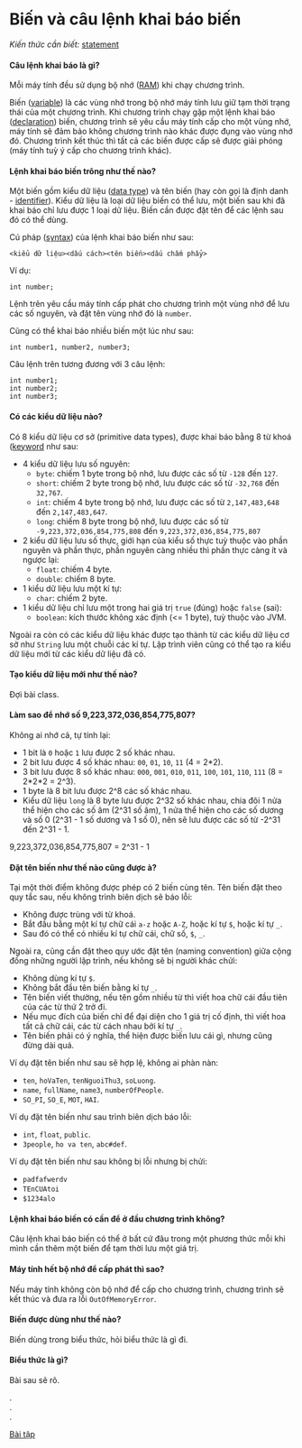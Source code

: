 # Biến và câu lệnh khai báo biến
*Kiến thức cần biết:* [statement](../../terminology.md#statement)

#### Câu lệnh khai báo là gì?
Mỗi máy tính đều sử dụng bộ nhớ ([RAM](../../terminology.md#ram)) khi chạy chương trình.

Biến ([variable](../../terminology.md#variable)) là các vùng nhớ trong bộ nhớ máy tính lưu giữ tạm thời trạng thái của một chương trình. Khi chương trình chạy gặp một lệnh khai báo ([declaration](../../terminology.md#declaration)) biến, chương trình sẽ yêu cầu máy tính cấp cho một vùng nhớ, máy tính sẽ đảm bảo không chương trình nào khác được đụng vào vùng nhớ đó. Chương trình kết thúc thì tất cả các biến được cấp sẽ được giải phóng (máy tính tuỳ ý cấp cho chương trình khác).

#### Lệnh khai báo biến trông như thế nào?
Một biến gồm kiểu dữ liệu ([data type](../../terminology.md#data-type)) và tên biến (hay còn gọi là định danh - [identifier](../../terminology.md#identifier)). Kiểu dữ liệu là loại dữ liệu biến có thể lưu, một biến sau khi đã khai báo chỉ lưu được 1 loại dữ liệu. Biến cần được đặt tên để các lệnh sau đó có thể dùng.

Cú pháp ([syntax](../../terminology.md#syntax)) của lệnh khai báo biến như sau:
```
<kiểu dữ liệu><dấu cách><tên biến><dấu chấm phẩy>
```

Ví dụ:
```
int number;
```
Lệnh trên yêu cầu máy tính cấp phát cho chương trình một vùng nhớ để lưu các số nguyên, và đặt tên vùng nhớ đó là `number`.

Cũng có thể khai báo nhiều biến một lúc như sau:
```
int number1, number2, number3;
```

Câu lệnh trên tương đương với 3 câu lệnh:
```
int number1;
int number2;
int number3;
```

#### Có các kiểu dữ liệu nào?

Có 8 kiểu dữ liệu cơ sở (primitive data types), được khai báo bằng 8 từ khoá ([keyword](#../../terminology.md#keyword) như sau:
- 4 kiểu dữ liệu lưu số nguyên:
    - `byte`: chiếm 1 byte trong bộ nhớ, lưu được các số từ `-128` đến `127`.
    - `short`: chiếm 2 byte trong bộ nhớ, lưu được các số từ `-32,768` đến `32,767`.
    - `int`: chiếm 4 byte trong bộ nhớ, lưu được các số từ `2,147,483,648` đến `2,147,483,647`.
    - `long`: chiếm 8 byte trong bộ nhớ, lưu được các số từ `-9,223,372,036,854,775,808` đến `9,223,372,036,854,775,807`
- 2 kiểu dữ liệu lưu số thực, giới hạn của kiểu số thực tuỳ thuộc vào phần nguyên và phần thực, phần nguyên càng nhiều thì phần thực càng ít và ngược lại:
    - `float`: chiếm 4 byte.
    - `double`: chiếm 8 byte.
- 1 kiểu dữ liệu lưu một kí tự:
    - `char`: chiếm 2 byte.
- 1 kiểu dữ liệu chỉ lưu một trong hai giá trị `true` (đúng) hoặc `false` (sai):
    - `boolean`: kích thước không xác định (<= 1 byte), tuỳ thuộc vào JVM.

Ngoài ra còn có các kiểu dữ liệu khác được tạo thành từ các kiểu dữ liệu cơ sở như `String` lưu một chuỗi các kí tự. Lập trình viên cũng có thể tạo ra kiểu dữ liệu mới từ các kiểu dữ liệu đã có. 

#### Tạo kiểu dữ liệu mới như thế nào?
Đợi bài class.

#### Làm sao để nhớ số 9,223,372,036,854,775,807?
Không ai nhớ cả, tự tính lại:
- 1 bit là `0` hoặc `1` lưu được 2 số khác nhau.
- 2 bit lưu được 4 số khác nhau: `00`, `01`, `10`, `11` (4 = 2\*2).
- 3 bit lưu được 8 số khác nhau: `000`, `001`, `010`, `011`, `100`, `101`, `110`, `111` (8 = 2\*2\*2 = 2^3).
- 1 byte là 8 bit lưu được 2^8 các số khác nhau.
- Kiểu dữ liệu `long` là 8 byte lưu được 2^32 số khác nhau, chia đôi 1 nửa thể hiện cho các số âm (2^31 số âm), 1 nửa thể hiện cho các số dương và số 0 (2^31 - 1 số dương và 1 số 0), nên sẽ lưu được các số từ -2^31 đến 2^31 - 1.

9,223,372,036,854,775,807 = 2^31 - 1

#### Đặt tên biến như thế nào cũng được à?

Tại một thời điểm không được phép có 2 biến cùng tên. Tên biến đặt theo quy tắc sau, nếu không trình biên dịch sẽ báo lỗi:
- Không được trùng với từ khoá.
- Bắt đầu bằng một kí tự chữ cái `a-z` hoặc `A-Z`, hoặc kí tự `$`, hoặc kí tự `_`.
- Sau đó có thể có nhiều kí tự chữ cái, chữ số, `$`, `_`.

Ngoài ra, cũng cần đặt theo quy ước đặt tên (naming convention) giữa cộng đồng những người lập trình, nếu không sẽ bị người khác chửi:
- Không dùng kí tự `$`.
- Không bắt đầu tên biến bằng kí tự `_`.
- Tên biến viết thường, nếu tên gồm nhiều từ thì viết hoa chữ cái đầu tiên của các từ thứ 2 trở đi.
- Nếu mục đích của biến chỉ để đại diện cho 1 giá trị cố định, thì viết hoa tất cả chữ cái, các từ cách nhau bởi kí tự `_`.
- Tên biến phải có ý nghĩa, thể hiện được biến lưu cái gì, nhưng cũng đừng dài quá.

Ví dụ đặt tên biến như sau sẽ hợp lệ, không ai phàn nàn:
- `ten`, `hoVaTen`, `tenNguoiThu3`, `soLuong`.
- `name`, `fullName`, `name3`, `numberOfPeople`.
- `SO_PI`, `SO_E`, `MOT`, `HAI`.

Ví dụ đặt tên biến như sau trình biên dịch báo lỗi:
- `int`, `float`, `public`.
- `3people`, `ho va ten`, `abc#def`.

Ví dụ đặt tên biến như sau không bị lỗi nhưng bị chửi:
- `padfafwerdv`
- `TEnCUAtoi`
- `$1234alo`

#### Lệnh khai báo biến có cần để ở đầu chương trình không?
Câu lệnh khai báo biến có thể ở bất cứ đâu trong một phương thức mỗi khi mình cần thêm một biến để tạm thời lưu một giá trị.

#### Máy tính hết bộ nhớ để cấp phát thì sao?
Nếu máy tính không còn bộ nhớ để cấp cho chương trình, chương trình sẽ kết thúc và đưa ra lỗi `OutOfMemoryError`.

#### Biến được dùng như thế nào?
Biến dùng trong biểu thức, hỏi biểu thức là gì đi.

#### Biểu thức là gì?
Bài sau sẽ rõ.

.  
.  
.  

[Bài tập](exercise.md)

